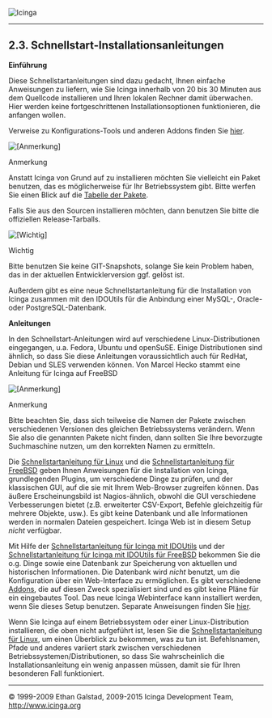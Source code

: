  ![Icinga](../images/logofullsize.png "Icinga") 

* * * * *

2.3. Schnellstart-Installationsanleitungen
------------------------------------------

**Einführung**

Diese Schnellstartanleitungen sind dazu gedacht, Ihnen einfache
Anweisungen zu liefern, wie Sie Icinga innerhalb von 20 bis 30 Minuten
aus dem Quellcode installieren und Ihren lokalen Rechner damit
überwachen. Hier werden keine fortgeschrittenen Installationsoptionen
funktionieren, die anfangen wollen.

Verweise zu Konfigurations-Tools und anderen Addons finden Sie
[hier](addons.md "10.1. Icinga Addons").

![[Anmerkung]](../images/note.png)

Anmerkung

Anstatt Icinga von Grund auf zu installieren möchten Sie vielleicht ein
Paket benutzen, das es möglicherweise für Ihr Betriebssystem gibt. Bitte
werfen Sie einen Blick auf die [Tabelle der
Pakete](https://www.icinga.org/download/packages).

Falls Sie aus den Sourcen installieren möchten, dann benutzen Sie bitte
die offiziellen Release-Tarballs.

![[Wichtig]](../images/important.png)

Wichtig

Bitte benutzen Sie keine GIT-Snapshots, solange Sie kein Problem haben,
das in der aktuellen Entwicklerversion ggf. gelöst ist.

Außerdem gibt es eine neue Schnellstartanleitung für die Installation
von Icinga zusammen mit den IDOUtils für die Anbindung einer MySQL-,
Oracle- oder PostgreSQL-Datenbank.

**Anleitungen**

In den Schnellstart-Anleitungen wird auf verschiedene
Linux-Distributionen eingegangen, u.a. Fedora, Ubuntu und openSuSE.
Einige Distributionen sind ähnlich, so dass Sie diese Anleitungen
voraussichtlich auch für RedHat, Debian und SLES verwenden können. Von
Marcel Hecko stammt eine Anleitung für Icinga auf FreeBSD

![[Anmerkung]](../images/note.png)

Anmerkung

Bitte beachten Sie, dass sich teilweise die Namen der Pakete zwischen
verschiedenen Versionen des gleichen Betriebssystems verändern. Wenn Sie
also die genannten Pakete nicht finden, dann sollten Sie Ihre bevorzugte
Suchmaschine nutzen, um den korrekten Namen zu ermitteln.

Die [Schnellstartanleitung für
Linux](quickstart-icinga.md "2.4. Icinga-Schnellstart auf Linux") und
die [Schnellstartanleitung für
FreeBSD](quickstart-icinga-freebsd.md "2.5. Icinga-Schnellstart auf FreeBSD")
geben Ihnen Anweisungen für die Installation von Icinga, grundlegenden
Plugins, um verschiedene Dinge zu prüfen, und der klassischen GUI, auf
die sie mit Ihrem Web-Browser zugreifen können. Das äußere
Erscheinungsbild ist Nagios-ähnlich, obwohl die GUI verschiedene
Verbesserungen bietet (z.B. erweiterter CSV-Export, Befehle gleichzeitig
für mehrere Objekte, usw.). Es gibt keine Datenbank und alle
Informationen werden in normalen Dateien gespeichert. Icinga Web ist in
diesem Setup *nicht* verfügbar.

Mit Hilfe der [Schnellstartanleitung für Icinga mit
IDOUtils](quickstart-idoutils.md "2.6. Icinga-Schnellstart mit IDOUtils")
und der [Schnellstartanleitung für Icinga mit IDOUtils für
FreeBSD](quickstart-idoutils-freebsd.md "2.7. Icinga-Schnellstart mit IDOUtils auf FreeBSD")
bekommen Sie die o.g. Dinge sowie eine Datenbank zur Speicherung von
aktuellen und historischen Informationen. Die Datenbank wird *nicht*
benutzt, um die Konfiguration über ein Web-Interface zu ermöglichen. Es
gibt verschiedene [Addons](addons.md "10.1. Icinga Addons"), die auf
diesen Zweck spezialisiert sind und es gibt keine Pläne für ein
eingebautes Tool. Das neue Icinga Webinterface kann installiert werden,
wenn Sie dieses Setup benutzen. Separate Anweisungen finden Sie
[hier](icinga-web-scratch.md "6.5. Installation des Icinga Web Frontend").





Wenn Sie Icinga auf einem Betriebssystem oder einer Linux-Distribution
installieren, die oben nicht aufgeführt ist, lesen Sie die
[Schnellstartanleitung für
Linux](quickstart-icinga.md "2.4. Icinga-Schnellstart auf Linux"), um
einen Überblick zu bekommen, was zu tun ist. Befehlsnamen, Pfade und
anderes variiert stark zwischen verschiedenen
Betriebssystemen/Distributionen, so dass Sie wahrscheinlich die
Installationsanleitung ein wenig anpassen müssen, damit sie für Ihren
besonderen Fall funktioniert.

* * * * *


© 1999-2009 Ethan Galstad, 2009-2015 Icinga Development Team,
http://www.icinga.org
